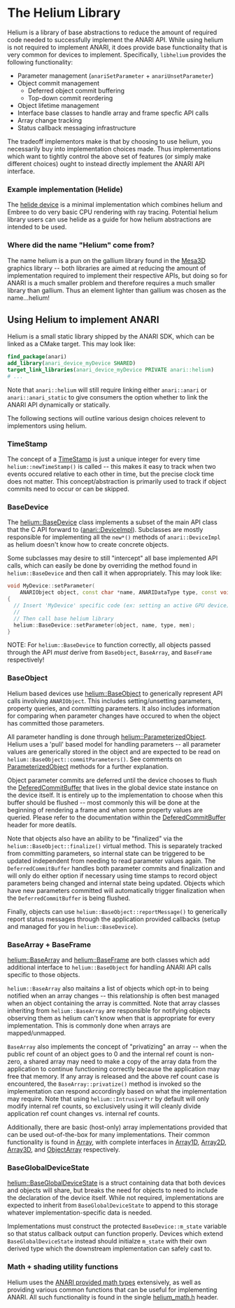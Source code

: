# The Helium Library

Helium is a library of base abstractions to reduce the amount of required code
needed to successfully implement the ANARI API. While using helium is not
required to implement ANARI, it does provide base functionality that is very
common for devices to implement. Specifically, `libhelium` provides the
following functionality:

- Parameter management (`anariSetParameter` + `anariUnsetParameter`)
- Object commit management
    - Deferred object commit buffering
    - Top-down commit reordering
- Object lifetime management
- Interface base classes to handle array and frame specfic API calls
- Array change tracking
- Status callback messaging infrastructure

The tradeoff implementors make is that by choosing to use helium, you
necessarily buy into implementation choices made. Thus implementations which
want to tightly control the above set of features (or simply make different
choices) ought to instead directly implement the ANARI API interface.

### Example implementation (Helide)

The [helide device](../devices/helide) is a minimal implementation which
combines helium and Embree to do very basic CPU rendering with ray tracing.
Potential helium library users can use helide as a guide for how helium
abstractions are intended to be used.

### Where did the name "Helium" come from?

The name helium is a pun on the gallium library found in the
[Mesa3D](https://www.mesa3d.org/) graphics library -- both libraries are aimed
at reducing the amount of implementation required to implement their respective
APIs, but doing so for ANARI is a much smaller problem and therefore requires a
much smaller library than gallium. Thus an element lighter than gallium was
chosen as the name...helium!

## Using Helium to implement ANARI

Helium is a small static library shipped by the ANARI SDK, which can be linked
as a CMake target. This may look like:

```cmake
find_package(anari)
add_library(anari_device_myDevice SHARED)
target_link_libraries(anari_device_myDevice PRIVATE anari::helium)
# ...
```

Note that `anari::helium` will still require linking either `anari::anari` or
`anari::anari_static` to give consumers the option whether to link the ANARI
API dynamically or statically.

The following sections will outline various design choices relevent to
implementors using helium.


### TimeStamp

The concept of a [TimeStamp](utility/TimeStamp.h) is just a unique integer for
every time `helium::newTimeStamp()` is called -- this makes it easy to track
when two events occured relative to each other in time, but the precise clock
time does not matter. This concept/abstraction is primarily used to track if
object commits need to occur or can be skipped.

### BaseDevice

The [helium::BaseDevice](BaseDevice.h) class implements a subset of the main API
class that the C API forward to
([anari::DeviceImpl](../anari/include/anari/backend/DeviceImpl.h)).
Subclasses are mostly responsible for implementing all the `new*()` methods
of `anari::DeviceImpl` as helium doesn't know how to create concrete objects.

Some subclasses may desire to still "intercept" all base implemented API calls,
which can easily be done by overriding the method found in `helium::BaseDevice`
and then call it when appropriately. This may look like:

```cpp
void MyDevice::setParameter(
    ANARIObject object, const char *name, ANARIDataType type, const void *mem)
{
  // Insert 'MyDevice' specific code (ex: setting an active GPU device)
  //
  // Then call base helium library
  helium::BaseDevice::setParameter(object, name, type, mem);
}
```

NOTE: For `helium::BaseDevice` to function correctly, all objects passed through
the API _must_ derive from `BaseObject`, `BaseArray`, and `BaseFrame`
respectively!

### BaseObject

Helium based devices use [helium::BaseObject](BaseObject.h) to generically
represent API calls involving `ANARIObject`. This includes setting/unsetting
parameters, property queries, and committing parameters. It also includes
information for comparing when parameter changes have occured to when the object
has committed those parameters.

All parameter handling is done through
[helium::ParameterizedObject](utility/ParameterizedObject.h). Helium uses a
'pull' based model for handling parameters -- all parameter values are
generically stored in the object and are expected to be read on
`helium::BaseObject::commitParameters()`. See comments on
[ParameterizedObject](utility/ParameterizedObject.h) methods for a further
explanation.

Object parameter commits are deferred until the device chooses to flush the
[DeferedCommitBuffer](utiltiy/DeferredCommitBuffer.h) that lives in the
global device state instance on the device itself. It is entirely up to the
implementation to choose when this buffer should be flushed -- most commonly
this will be done at the beginning of rendering a frame and when some property
values are queried. Please refer to the documentation within the
[DeferedCommitBuffer](utiltiy/DeferredCommitBuffer.h) header for more deatils.

Note that objects also have an ability to be "finalized" via the
`helium::BaseObject::finalize()` virtual method. This is separately tracked
from committing parameters, so internal state can be triggered to be updated
independent from needing to read parameter values again. The
`DeferredCommitBuffer` handles both parameter commits and finalization and will
only do either option if necessary using time stamps to record object
parameters being changed and internal state being updated. Objects which have
new parameters committed will automatically trigger finalization when the
`DeferredCommitBuffer` is being flushed.

Finally, objects can use `helium::BaseObject::reportMessage()` to generically
report status messages through the application provided callbacks (setup and
managed for you in `helium::BaseDevice`).

### BaseArray + BaseFrame

[helium::BaseArray](BaseArray.h) and [helium::BaseFrame](BaseFrame.h) are both
classes which add additional interface to `helium::BaseObject` for handling
ANARI API calls specific to those objects.

`helium::BaseArray` also maitains a list of objects which opt-in to being
notified when an array changes -- this relationship is often best managed when
an object containing the array is committed. Note that array classes inheriting
from `helium::BaseArray` are responsible for notifying objects observing them
as helium can't know when that is appropriate for every implementation. This
is commonly done when arrays are mapped/unmapped.

`BaseArray` also implements the concept of "privatizing" an array -- when the
public ref count of an object goes to 0 and the internal ref count is non-zero,
a shared array may need to make a copy of the array data from the application
to continue functioning correctly because the application may free that memory.
If any array is released and the above ref count case is encountered, the
`BaseArray::privatize()` method is invoked so the implementation can respond
accordingly based on what the implementation may require. Note that using
`helium::IntrusivePtr` by default will only modify internal ref counts, so
exclusively using it will cleanly divide application ref count changes vs.
internal ref counts.

Additionally, there are basic (host-only) array implementations provided that
can be used out-of-the-box for many implementations. Their common functionality
is found in [Array](array/Array.h), with complete interfaces in
[Array1D](array/Array1D.h), [Array2D](array/Array2D.h),
[Array3D](array/Array3D.h), and [ObjectArray](array/ObjectArray.h) respectively.

### BaseGlobalDeviceState

[helium::BaseGlobalDeviceState](BaseGlobalDeviceState.h) is a struct containing
data that both devices and objects will share, but breaks the need for objects
to need to include the declaration of the device itself. While not required,
implementations are expected to inherit from `BaseGlobalDeviceState` to append
to this storage whatever implementation-specific data is needed.

Implementations must construct the protected `BaseDevice::m_state` variable so
that status callback output can function properly. Devices which extend
`BaseGlobalDeviceState` instead should initialze `m_state` with their own
derived type which the downstream implementation can safely cast to.

### Math + shading utility functions

Helium uses the [ANARI provided math
types](../anari/include/anari/anari_cpp/ext/linalg.h) extensively, as well as
providing various common functions that can be useful for implementing ANARI.
All such functionality is found in the single [helium_math.h](helium_math.h)
header.
